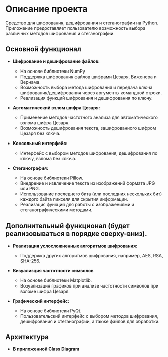 # Описание проекта

Средство для шифрования, дешифрования и стеганографии на Python. Приложение предоставляет пользователю возможность выбора различных методов шифрования и стеганографии.


## Основной функционал

- **Шифрование и дешифрование файлов:**
  - На основе библиотеки NumPy
  - Поддержка шифрования файлов шифрами Цезаря, Виженера и Вернама.
  - Возможность выбора метода шифрования и передача ключа шифрования/дешифрования через аргументы командной строки.
  - Реализация функций шифрования и дешифрования по ключу.

- **Автоматический взлом шифра Цезаря:**
  - Применение методов частотного анализа для автоматического взлома шифра Цезаря.
  - Возможность дешифрования текста, зашифрованного шифром Цезаря без ключа.

- **Консольный интерфейс:**
  - Интерфейс с выбором методов шифрования, дешифрования по ключу, взлома без ключа.

- **Стеганография:**
  - На основе библиотеки Pillow.
  - Внедрение и извлечение текста из изображений формата JPG или PNG.
  - Использование последнего бита (или последних нескольких бит) каждого байта пикселя для скрытия информации.
  - Реализация функций для работы с изображениями и стеганографическими методами.


## Дополнительный функционал (будет реализовываться в порядке сверху-вниз).

- **Реализация услосложненных алгоритмов шифрования:**
  - Поддержка других алгоритмов шифрования, например, AES, RSA, SHA-256.

- **Визуализция частотности символов**
  - На основе библиотеки Matplotlib.
  - Возуализация графиков при анализе частотности символов при взломе шифра Цезаря.
  
- **Графический интерфейс:**
  - На основе библиотеки PyQt.
  - Пользовательский интерфейс с выбором методов шифрования, дешифрования и стеганографии, а также файлов для обработки.

## Архитектура

- **В приложенной Class Diagram**